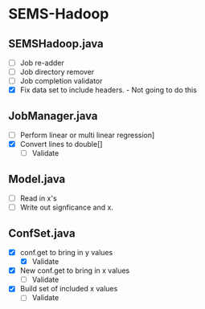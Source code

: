 # SEMS-Hadoop

## SEMSHadoop.java
- [ ] Job re-adder
- [ ] Job directory remover
- [ ] Job completion validator
- [x] Fix data set to include headers. - Not going to do this

## JobManager.java
- [ ] Perform linear or multi linear regression]
- [x] Convert lines to double[]
    - [ ] Validate

## Model.java
- [ ] Read in x's
- [ ] Write out signficance and x.

## ConfSet.java
- [x] conf.get to bring in y values
    - [x] Validate
- [x] New conf.get to bring in x values
    - [ ] Validate
- [x] Build set of included x values
    - [ ] Validate